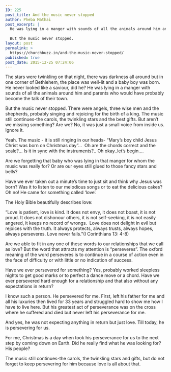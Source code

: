```yaml
---
ID: 225
post_title: And the music never stopped
author: Pheba Mathai
post_excerpt: |
  He was lying in a manger with sounds of all the animals around him and parents who would have probably become the talk of their town.
  
  But the music never stopped.
layout: post
permalink: >
  https://churchbuzz.in/and-the-music-never-stopped/
published: true
post_date: 2015-12-25 07:24:06
---
```

The stars were twinkling on that night, there was darkness all around but in one corner of Bethlehem, the place was well-lit and a baby boy was born. He never looked like a saviour, did he? He was lying in a manger with sounds of all the animals around him and parents who would have probably become the talk of their town.

But the music never stopped. There were angels, three wise men and the shepherds, probably singing and rejoicing for the birth of a king. The music still continues-the carols, the twinkling stars and the best gifts. But aren’t we missing something? Are we? No, it was just a small voice from inside us. Ignore it.

Yeah. The music - it is still ringing in our heads- “Mary’s boy child Jesus Christ was born on Christmas day”…  Oh are the chords correct and the scale?… Is it in sync with the instruments?.. Oh okay..let’s begin….

Are we forgetting that baby who was lying in that manger for whom the music was really for? Or are our eyes still glued to those fancy stars and bells?

Have we ever taken out a minute’s time to just sit and think why Jesus was born? Was it to listen to our melodious songs or to eat the delicious cakes? Oh no! He came for something called ‘love’.

The Holy Bible beautifully describes love:

“Love is patient, love is kind. It does not envy, it does not boast, it is not proud. It does not dishonour others, it is not self-seeking, it is not easily angered, it keeps no record of wrongs.  Love does not delight in evil but rejoices with the truth. It always protects, always trusts, always hopes, always perseveres. Love never fails.”(I Corinthians 13: 4-8)

Are we able to fit in any one of these words to our relationships that we call as love? But the word that attracts my attention is “perseveres”. The oxford meaning of the word perseveres is to continue in a course of action even in the face of difficulty or with little or no indication of success.

Have we ever persevered for something? Yes, probably worked sleepless nights to get good marks or to perfect a dance move or a chord. Have we ever persevered hard enough for a relationship and that also without any expectations in return?

I know such a person. He persevered for me. First, left his father for me and all his luxuries then lived for 33 years and struggled hard to show me how I have to live here. But his greatest act of perseverance was on the cross where he suffered and died but never left his perseverance for me.

And yes, he was not expecting anything in return but just love. Till today, he is persevering for us.

For me, Christmas is a day when took his perseverance for us to the next step by coming down on Earth. Did he really find what he was looking for? His people?

The music still continues-the carols, the twinkling stars and gifts, but do not forget to keep persevering for him because love is all about that.<a href="http://churchbuzz.in/wp-content/uploads/2015/12/christmas.jpg">
</a>